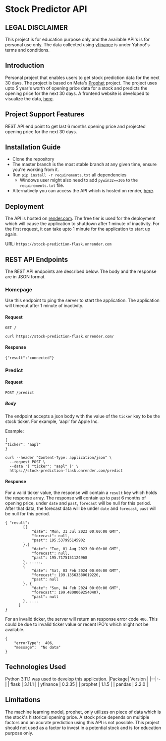 # Stock Predictor API


## LEGAL DISCLAIMER
This project is for education purpose only and the available API's is for personal use only. The data collected using [yfinance](https://pypi.org/project/yfinance/) is under Yahoo!'s terms and conditions.

## Introduction
Personal project that enables users to get stock prediction data for the next 30 days. The project is based on Meta's [Prophet](https://facebook.github.io/prophet/) project. The project uses upto 5 year's worth of opening price data for a stock and predicts the opening price for the next 30 days. A frontend website is developed to visualize the data, [here](https://github.com/vasup86/Stock-Prediction-Website).

## Project Support Features
REST API end point to get last 6 months opening price and projected opening price for the next 30 days.

## Installation Guide  
* Clone the repository   
* The master branch is the most stable branch at any given time, ensure you're working from it.  
* Run `pip install -r requirements.txt` all dependencies 
	* Windows user might also need to add `pywin32==306` to the `requirements.txt` file.
* Alternatively you can access the API which is hosted on render, [here](https://stock-prediction-flask.onrender.com/).

## Deployment

The API is hosted on [render.com](https://render.com/). The free tier is used for the deployment which will cause the application to shutdown after 1 minute of inactivity. For the first request, it can take upto 1 minute for the application to start up again. 

URL:  ``` https://stock-prediction-flask.onrender.com ```

## REST API Endpoints  
The REST API endpoints are described below. The body and the response are in JSON format.

### Homepage
Use this endpoint to ping the server to start the application. The application will timeout after 1 minute of inactivity.

#### Request

`GET /`

```
curl https://stock-prediction-flask.onrender.com/
```

#### Response

```
{"result":"connected"}
```

### Predict

#### Request

`POST /predict`

##### Body
The endpoint accepts a json body with the value of the `ticker` key to be the stock ticker.  For example, 'aapl' for Apple Inc. 

Example:
```
{
"ticker": "aapl" 
}
```


```
curl --header "Content-Type: application/json" \
  --request POST \
  --data '{ "ticker": "aapl" }' \
  https://stock-prediction-flask.onrender.com/predict
```

#### Response
For a valid ticker value, the response will contain  a `result` key which holds the response array. The response will contain up to past 6 months of opening price, under `date` and `past`, `forecast` will be null for this period. After that data, the forecast data will be under `date` and `forecast`, `past` will be null for this period.
```
{ "result": 
        [{
			"date": "Mon, 31 Jul 2023 00:00:00 GMT",
	        "forecast": null,
	        "past": 195.537995145902
		},{
			"date": "Tue, 01 Aug 2023 00:00:00 GMT",
	        "forecast": null,
	        "past": 195.7175151124968
		}, ....., 
		{ 
			"date": "Sat, 03 Feb 2024 00:00:00 GMT",
	        "forecast": 199.13563380619226,
	        "past": null
	    }, {
	        "date": "Sun, 04 Feb 2024 00:00:00 GMT",
	        "forecast": 199.48080692540407,
	        "past": null
	    }, ....
	  ]
}
```

For an invalid ticker, the server will return an response error code `406`. This could be due to invalid ticker value or recent IPO's which might not be available.
```
{
	"errorType":  406,
	"message":  "No data"
}
```

## Technologies Used
Python 3.11.1 was used to develop this application. 
|Package| Version |
|--|--|
| flask |  3.11.1 |
| yfinance | 0.2.35 |
| prophet | 1.1.5 |
| pandas | 2.2.0 |

## Limitations
The machine learning model, prophet, only utilizes on piece of data which is the stock's historical opening price. A stock price depends on multiple factors and an acurate prediction using this API is not possible. This project should not used as a factor to invest in a potential stock and is for education purpose only.
